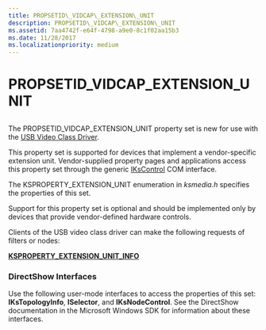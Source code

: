 ```yaml
---
title: PROPSETID\_VIDCAP\_EXTENSION\_UNIT
description: PROPSETID\_VIDCAP\_EXTENSION\_UNIT
ms.assetid: 7aa4742f-e64f-4798-a9e0-8c1f02aa15b3
ms.date: 11/28/2017
ms.localizationpriority: medium
---
```


# PROPSETID\_VIDCAP\_EXTENSION\_UNIT


## <span id="ddk_propsetid_vidcap_extension_unit_ks"></span><span id="DDK_PROPSETID_VIDCAP_EXTENSION_UNIT_KS"></span>


The PROPSETID\_VIDCAP\_EXTENSION\_UNIT property set is new for use with the [USB Video Class Driver](https://docs.microsoft.com/windows-hardware/drivers/stream/usb-video-class-driver).

This property set is supported for devices that implement a vendor-specific extension unit. Vendor-supplied property pages and applications access this property set through the generic [IKsControl](https://docs.microsoft.com/windows-hardware/drivers/ddi/content/ksproxy/nn-ksproxy-ikscontrol) COM interface.

The KSPROPERTY\_EXTENSION\_UNIT enumeration in *ksmedia.h* specifies the properties of this set.

Support for this property set is optional and should be implemented only by devices that provide vendor-defined hardware controls.

Clients of the USB video class driver can make the following requests of filters or nodes:

[**KSPROPERTY\_EXTENSION\_UNIT\_INFO**](ksproperty-extension-unit-info.md)

### <span id="directshow_interfaces"></span><span id="DIRECTSHOW_INTERFACES"></span>DirectShow Interfaces

Use the following user-mode interfaces to access the properties of this set: **IKsTopologyInfo**, **ISelector**, and **IKsNodeControl**. See the DirectShow documentation in the Microsoft Windows SDK for information about these interfaces.

 

 





